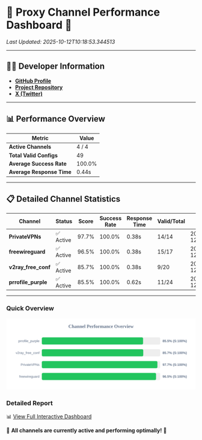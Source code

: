 # 🌟 Proxy Channel Performance Dashboard 🌟

_Last Updated: 2025-10-12T10:18:53.344513_

---

## 👩‍💻 Developer Information

- **[GitHub Profile](https://github.com/4n0nymou3)**  
- **[Project Repository](https://github.com/4n0nymou3/multi-proxy-config-fetcher)**  
- **[X (Twitter)](https://x.com/4n0nymou3)**  

---

## 📊 Performance Overview

| Metric                | Value       |
|-----------------------|-------------|
| **Active Channels**   | 4 / 4       |
| **Total Valid Configs** | 49          |
| **Average Success Rate** | 100.0%      |
| **Average Response Time** | 0.44s       |

---

## 📋 Detailed Channel Statistics

| Channel          | Status     | Score  | Success Rate | Response Time | Valid/Total | Last Success               |
|------------------|------------|--------|--------------|---------------|-------------|----------------------------|
| **PrivateVPNs**  | ✅ Active  | 97.7%  | 100.0% | 0.38s         | 14/14       | 2025-10-12T10:18:52.936916 |
| **freewireguard**  | ✅ Active  | 96.5%  | 100.0% | 0.38s         | 15/17       | 2025-10-12T10:18:53.342894 |
| **v2ray_free_conf**  | ✅ Active  | 85.7%  | 100.0% | 0.38s         | 9/20       | 2025-10-12T10:18:52.517543 |
| **prrofile_purple**  | ✅ Active  | 85.5%  | 100.0% | 0.62s         | 11/24       | 2025-10-12T10:18:52.078231 |

---

### Quick Overview
<div align="center">
  <a href="https://raw.githubusercontent.com/nullluser/NullRepo/refs/heads/main/assets/channel_stats_chart.svg">
    <img src="https://raw.githubusercontent.com/nullluser/NullRepo/refs/heads/main/assets/channel_stats_chart.svg" alt="Source Performance Statistics" width="800">
  </a>
</div>

### Detailed Report
📊 [View Full Interactive Dashboard](https://htmlpreview.github.io/?https://github.com/nullluser/NullRepo/blob/main/assets/performance_report.html)

🎉 **All channels are currently active and performing optimally!** 🎉
